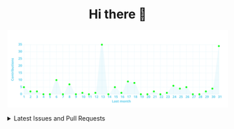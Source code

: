 <div align="center">
	<h1>Hi there 👋</h1>
	<!-- <img alt="Hi there 👋" src="https://readme-typing-svg.herokuapp.com?color=%23FFFFFF&size=30&center=true&vCenter=true&lines=Hi+there+%F0%9F%91%8B"> -->
	<!-- [![Typing SVG](https://readme-typing-svg.herokuapp.com?color=%23FFFFFF&vCenter=true&lines=Hi+there+%F0%9F%91%8B)](https://git.io/typing-svg) -->
</div>

<!-- Activity graph -->
![](https://raw.githubusercontent.com/npanuhin/npanuhin/output/activity-graph.svg)


<details>
<summary>Latest Issues and Pull Requests</summary>

<!--START_SECTION:activity-->
1. ❗️ Opened issue [#603](https://github.com/evaristocuesta/evaristocuesta/issues/603) in [evaristocuesta/evaristocuesta](https://github.com/evaristocuesta/evaristocuesta)
2. ❗️ Opened issue [#602](https://github.com/evaristocuesta/evaristocuesta/issues/602) in [evaristocuesta/evaristocuesta](https://github.com/evaristocuesta/evaristocuesta)
3. ❗️ Opened issue [#601](https://github.com/evaristocuesta/evaristocuesta/issues/601) in [evaristocuesta/evaristocuesta](https://github.com/evaristocuesta/evaristocuesta)
<!--END_SECTION:activity-->

</details>


<!-- https://github-readme-stats.vercel.app/api/pin/?username=npanuhin&repo=BIOCAD&theme=github_dark&bg_color=transparent -->

<!--
**npanuhin/npanuhin** is a ✨ _special_ ✨ repository because its `README.md` (this file) appears on your GitHub profile.

Here are some ideas to get you started:

- 🔭 I’m currently working on ...
- 🌱 I’m currently learning ...
- 👯 I’m looking to collaborate on ...
- 🤔 I’m looking for help with ...
- 💬 Ask me about ...
- 📫 How to reach me: ...
- 😄 Pronouns: ...
- ⚡ Fun fact: ...
-->
